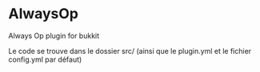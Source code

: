 # AlwaysOp
Always Op plugin for bukkit

Le code se trouve dans le dossier src/ (ainsi que le plugin.yml et le fichier config.yml par défaut)
